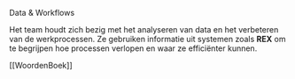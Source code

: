 Data & Workflows

Het team houdt zich bezig met het analyseren van data en het verbeteren van de werkprocessen. Ze gebruiken informatie uit systemen zoals **REX** om te begrijpen hoe processen verlopen en waar ze efficiënter kunnen.

[[WoordenBoek]]